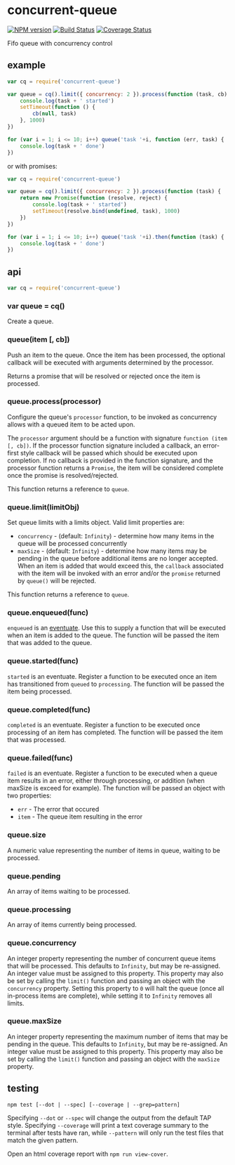 # concurrent-queue

[![NPM version](https://badge.fury.io/js/concurrent-queue.png)](http://badge.fury.io/js/concurrent-queue)
[![Build Status](https://travis-ci.org/jasonpincin/concurrent-queue.svg?branch=master)](https://travis-ci.org/jasonpincin/concurrent-queue)
[![Coverage Status](https://coveralls.io/repos/jasonpincin/concurrent-queue/badge.png?branch=master)](https://coveralls.io/r/jasonpincin/concurrent-queue?branch=master)

Fifo queue with concurrency control

## example

```javascript
var cq = require('concurrent-queue')

var queue = cq().limit({ concurrency: 2 }).process(function (task, cb) {
    console.log(task + ' started')
    setTimeout(function () {
        cb(null, task)
    }, 1000)
})

for (var i = 1; i <= 10; i++) queue('task '+i, function (err, task) {
    console.log(task + ' done')
})
```

or with promises:

```javascript
var cq = require('concurrent-queue')

var queue = cq().limit({ concurrency: 2 }).process(function (task) {
    return new Promise(function (resolve, reject) {
        console.log(task + ' started')
        setTimeout(resolve.bind(undefined, task), 1000)
    })
})

for (var i = 1; i <= 10; i++) queue('task '+i).then(function (task) {
    console.log(task + ' done')
})
```

## api

```javascript
var cq = require('concurrent-queue')
```

### var queue = cq()

Create a queue. 

### queue(item [, cb])

Push an item to the queue. Once the item has been processed, the optional callback will be executed with arguments determined by the processor. 

Returns a promise that will be resolved or rejected once the item is processed.

### queue.process(processor)

Configure the queue's `processor` function, to be invoked as concurrency allows with a queued item to be acted upon.

The `processor` argument should be a function with signature `function (item [, cb])`.  If the processor function signature included a callback, an error-first style callback will be passed which should be executed upon completion. If no callback is provided in the function signature, and the processor function returns a `Promise`, the item will be considered complete once the promise is resolved/rejected. 

This function returns a reference to `queue`.

### queue.limit(limitObj)

Set queue limits with a limits object. Valid limit properties are:

* `concurrency` - (default: `Infinity`) - determine how many items in the queue will be processed concurrently
* `maxSize` - (default: `Infinity`) - determine how many items may be pending in the queue before additional items are no longer accepted. When an item is added that would exceed this, the `callback` associated with the item will be invoked with an error and/or the `promise` returned by `queue()` will be rejected. 

This function returns a reference to `queue`.

### queue.enqueued(func)

`enqueued` is an [eventuate](https://github.com/jasonpincin/eventuate). Use this to supply a function that will be executed when an item is added to the queue. The function will be passed the item that was added to the queue.

### queue.started(func)

`started` is an eventuate. Register a function to be executed once an item has transitioned from `queued` to `processing`. The function will be passed the item being processed.

### queue.completed(func)

`completed` is an eventuate. Register a function to be executed once processing of an item has completed. The function will be passed the item that was processed. 

### queue.failed(func)

`failed` is an eventuate. Register a function to be executed when a queue item results in an error, either through processing, or addition (when maxSize is exceed for example). The function will be passed an object with two properties: 

* `err` - The error that occured
* `item` - The queue item resulting in the error

### queue.size

A numeric value representing the number of items in queue, waiting to be processed.

### queue.pending

An array of items waiting to be processed.

### queue.processing

An array of items currently being processed.

### queue.concurrency

An integer property representing the number of concurrent queue items that will be processed. This defaults to `Infinity`, but may be re-assigned. An integer value must be assigned to this property.  This property may also be set by calling the `limit()` function and passing an object with the `concurrency` property. Setting this property to `0` will halt the queue (once all in-process items are complete), while setting it to `Infinity` removes all limits.

### queue.maxSize

An integer property representing the maximum number of items that may be pending in the queue. This defaults to `Infinity`, but may be re-assigned. An integer value must be assigned to this property. This property may also be set by calling the `limit()` function and passing an object with the `maxSize` property. 


## testing

`npm test [--dot | --spec] [--coverage | --grep=pattern]`

Specifying `--dot` or `--spec` will change the output from the default TAP style. 
Specifying `--coverage` will print a text coverage summary to the terminal after 
tests have ran, while `--pattern` will only run the test files that match the given 
pattern.

Open an html coverage report with `npm run view-cover`.
